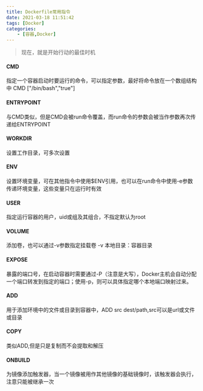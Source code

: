 ```yaml
---
title: Dockerfile常用指令
date: 2021-03-18 11:51:42
tags: [Docker]
categories:
    - [容器,Docker]
---
```

>现在，就是开始行动的最佳时机
#### CMD
  指定一个容器启动时要运行的命令，可以指定参数，最好将命令放在一个数组结构中 CMD ["/bin/bash","true"]
#### ENTRYPOINT
  与CMD类似，但是CMD会被run命令覆盖，而run命令的参数会被当作参数再次传递给ENTRYPOINT
#### WORKDIR
  设置工作目录，可多次设置
#### ENV
  设置环境变量，可在其他指令中使用$ENV引用，也可以在run命令中使用-e参数传递环境变量，这些变量只在运行时有效
#### USER
  指定运行容器的用户，uid或组及其组合，不指定默认为root
#### VOLUME
  添加卷，也可以通过-v参数指定挂载卷 -v 本地目录：容器目录
#### EXPOSE
  暴露的端口号，在启动容器时需要通过-P（注意是大写），Docker主机会自动分配一个端口转发到指定的端口；使用-p，则可以具体指定哪个本地端口映射过来。
#### ADD
  用于添加环境中的文件或目录到容器中，ADD src dest/path,src可以是url或文件或目录
#### COPY
  类似ADD,但是只是复制而不会提取和解压
#### ONBUILD
  为镜像添加触发器，当一个镜像被用作其他镜像的基础镜像时，该触发器会执行，注意只能被继承一次